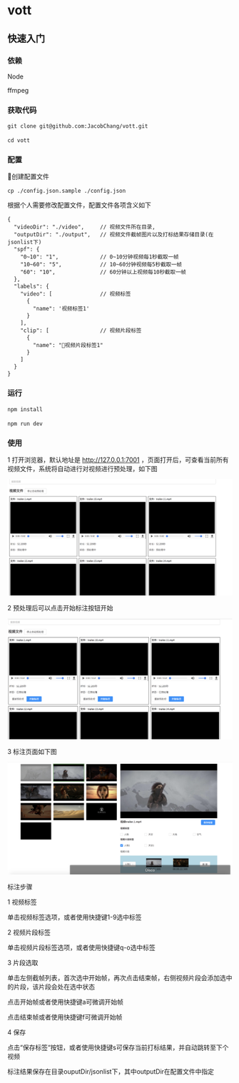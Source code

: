 # vott



## 快速入门

### 依赖

Node

ffmpeg

### 获取代码

    git clone git@github.com:JacobChang/vott.git

    cd vott

### 配置

创建配置文件

    cp ./config.json.sample ./config.json

根据个人需要修改配置文件，配置文件各项含义如下

    {
      "videoDir": "./video",     // 视频文件所在目录,
      "outputDir": "./output",   // 视频文件截帧图片以及打标结果存储目录(在jsonlist下)
      "spf": {
        "0~10": "1",             // 0~10分钟视频每1秒截取一帧
        "10~60": "5",            // 10~60分钟视频每5秒截取一帧
        "60": "10",              // 60分钟以上视频每10秒截取一帧
      },
      "labels": {
        "video": [               // 视频标签
          {
            "name": '视频标签1'
          }
        ],
        "clip": [                // 视频片段标签
          {
            "name": "视频片段标签1"
          }
        ]
      }
    }

### 运行

    npm install

    npm run dev

### 使用

1 打开浏览器，默认地址是 http://127.0.0.1:7001 ，页面打开后，可查看当前所有
视频文件，系统将自动进行对视频进行预处理，如下图

![Image of PreProcess](./tutorial/preprocess.png)

2 预处理后可以点击开始标注按钮开始

![Image of Process](./tutorial/process.png)

3 标注页面如下图

![Image of Process](./tutorial/label.png)

标注步骤

1 视频标签

  单击视频标签选项，或者使用快捷键1-9选中标签

2 视频片段标签

  单击视频片段标签选项，或者使用快捷键q-o选中标签

3 片段选取

  单击左侧截帧列表，首次选中开始帧，再次点击结束帧，右侧视频片段会添加选中的片段，该片段会处在选中状态

  点击开始帧或者使用快捷键a可微调开始帧

  点击结束帧或者使用快捷键f可微调开始帧

4 保存

  点击“保存标签“按钮，或者使用快捷键s可保存当前打标结果，并自动跳转至下个视频

  标注结果保存在目录ouputDir/jsonlist下，其中outputDir在配置文件中指定
